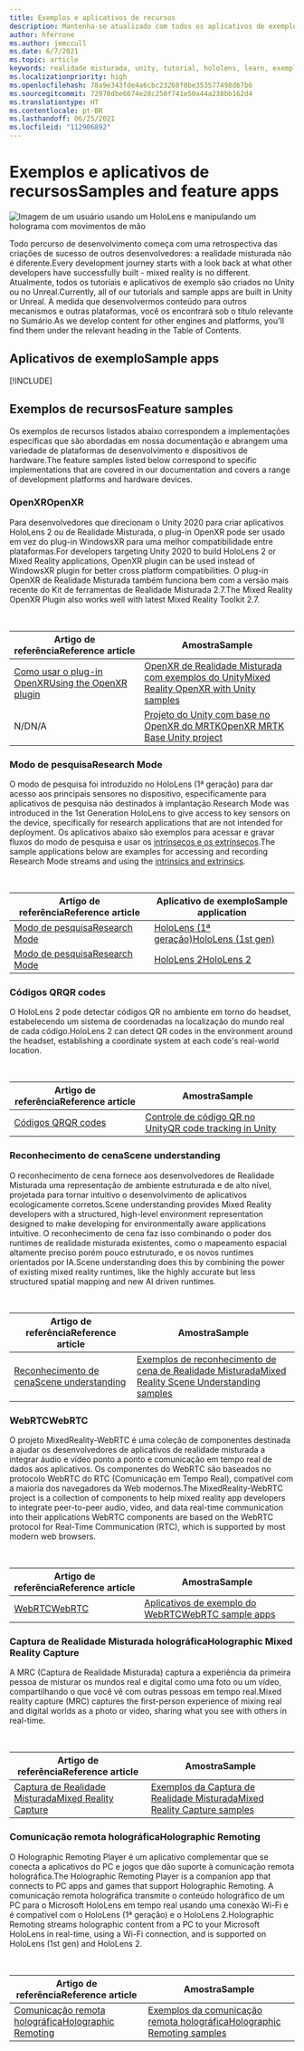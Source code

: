 ```yaml
---
title: Exemplos e aplicativos de recursos
description: Mantenha-se atualizado com todos os aplicativos de exemplos e de recursos de realidade misturada da Microsoft para HoloLens.
author: hferrone
ms.author: jemccull
ms.date: 6/7/2021
ms.topic: article
keywords: realidade misturada, unity, tutorial, hololens, learn, exemplos, MRTK, modo de pesquisa, HoloLens 2, códigos qr, WebRTC, captura de realidade misturada, comunicação remota holográfica, Ferramentas de Experiência de Usuário
ms.localizationpriority: high
ms.openlocfilehash: 78a9e343fde4a6cbc23268f0be353577498d67b6
ms.sourcegitcommit: 72970dbe6674e28c250f741e50a44a238bb162d4
ms.translationtype: HT
ms.contentlocale: pt-BR
ms.lasthandoff: 06/25/2021
ms.locfileid: "112906892"
---
```

# <a name="samples-and-feature-apps"></a><span data-ttu-id="93b42-104">Exemplos e aplicativos de recursos</span><span class="sxs-lookup"><span data-stu-id="93b42-104">Samples and feature apps</span></span>

![Imagem de um usuário usando um HoloLens e manipulando um holograma com movimentos de mão](unreal/images/unreal-developer.jpg)

<span data-ttu-id="93b42-106">Todo percurso de desenvolvimento começa com uma retrospectiva das criações de sucesso de outros desenvolvedores: a realidade misturada não é diferente.</span><span class="sxs-lookup"><span data-stu-id="93b42-106">Every development journey starts with a look back at what other developers have successfully built - mixed reality is no different.</span></span> <span data-ttu-id="93b42-107">Atualmente, todos os tutoriais e aplicativos de exemplo são criados no Unity ou no Unreal.</span><span class="sxs-lookup"><span data-stu-id="93b42-107">Currently, all of our tutorials and sample apps are built in Unity or Unreal.</span></span> <span data-ttu-id="93b42-108">À medida que desenvolvermos conteúdo para outros mecanismos e outras plataformas, você os encontrará sob o título relevante no Sumário.</span><span class="sxs-lookup"><span data-stu-id="93b42-108">As we develop content for other engines and platforms, you'll find them under the relevant heading in the Table of Contents.</span></span>

## <a name="sample-apps"></a><span data-ttu-id="93b42-109">Aplicativos de exemplo</span><span class="sxs-lookup"><span data-stu-id="93b42-109">Sample apps</span></span>

[!INCLUDE[](includes/tabs-samples.md)]

## <a name="feature-samples"></a><span data-ttu-id="93b42-110">Exemplos de recursos</span><span class="sxs-lookup"><span data-stu-id="93b42-110">Feature samples</span></span>

<span data-ttu-id="93b42-111">Os exemplos de recursos listados abaixo correspondem a implementações específicas que são abordadas em nossa documentação e abrangem uma variedade de plataformas de desenvolvimento e dispositivos de hardware.</span><span class="sxs-lookup"><span data-stu-id="93b42-111">The feature samples listed below correspond to specific implementations that are covered in our documentation and covers a range of development platforms and hardware devices.</span></span>

### <a name="openxr"></a><span data-ttu-id="93b42-112">OpenXR</span><span class="sxs-lookup"><span data-stu-id="93b42-112">OpenXR</span></span>

<span data-ttu-id="93b42-113">Para desenvolvedores que direcionam o Unity 2020 para criar aplicativos HoloLens 2 ou de Realidade Misturada, o plug-in OpenXR pode ser usado em vez do plug-in WindowsXR para uma melhor compatibilidade entre plataformas.</span><span class="sxs-lookup"><span data-stu-id="93b42-113">For developers targeting Unity 2020 to build HoloLens 2 or Mixed Reality applications, OpenXR plugin can be used instead of WindowsXR plugin for better cross platform compatibilities.</span></span> <span data-ttu-id="93b42-114">O plug-in OpenXR de Realidade Misturada também funciona bem com a versão mais recente do Kit de ferramentas de Realidade Misturada 2.7.</span><span class="sxs-lookup"><span data-stu-id="93b42-114">The Mixed Reality OpenXR Plugin also works well with latest Mixed Reality Toolkit 2.7.</span></span>

<br>

| <span data-ttu-id="93b42-115">Artigo de referência</span><span class="sxs-lookup"><span data-stu-id="93b42-115">Reference article</span></span> | <span data-ttu-id="93b42-116">Amostra</span><span class="sxs-lookup"><span data-stu-id="93b42-116">Sample</span></span> |
| --- | --- |
| [<span data-ttu-id="93b42-117">Como usar o plug-in OpenXR</span><span class="sxs-lookup"><span data-stu-id="93b42-117">Using the OpenXR plugin</span></span>](./unity/xr-project-setup.md) | [<span data-ttu-id="93b42-118">OpenXR de Realidade Misturada com exemplos do Unity</span><span class="sxs-lookup"><span data-stu-id="93b42-118">Mixed Reality OpenXR with Unity samples</span></span>](https://github.com/microsoft/OpenXR-Unity-MixedReality-Samples) |
| <span data-ttu-id="93b42-119">N/D</span><span class="sxs-lookup"><span data-stu-id="93b42-119">N/A</span></span> | [<span data-ttu-id="93b42-120">Projeto do Unity com base no OpenXR do MRTK</span><span class="sxs-lookup"><span data-stu-id="93b42-120">OpenXR MRTK Base Unity project</span></span>](https://github.com/microsoft/UnityOpenXRMRTKBase) |

### <a name="research-mode"></a><span data-ttu-id="93b42-121">Modo de pesquisa</span><span class="sxs-lookup"><span data-stu-id="93b42-121">Research Mode</span></span>

<span data-ttu-id="93b42-122">O modo de pesquisa foi introduzido no HoloLens (1ª geração) para dar acesso aos principais sensores no dispositivo, especificamente para aplicativos de pesquisa não destinados à implantação.</span><span class="sxs-lookup"><span data-stu-id="93b42-122">Research Mode was introduced in the 1st Generation HoloLens to give access to key sensors on the device, specifically for research applications that are not intended for deployment.</span></span> <span data-ttu-id="93b42-123">Os aplicativos abaixo são exemplos para acessar e gravar fluxos do modo de pesquisa e usar os [intrínsecos e os extrínsecos](/windows/mixed-reality/locatable-camera#locating-the-device-camera-in-the-world).</span><span class="sxs-lookup"><span data-stu-id="93b42-123">The sample applications below are examples for accessing and recording Research Mode streams and using the [intrinsics and extrinsics](/windows/mixed-reality/locatable-camera#locating-the-device-camera-in-the-world).</span></span>

<br>

| <span data-ttu-id="93b42-124">Artigo de referência</span><span class="sxs-lookup"><span data-stu-id="93b42-124">Reference article</span></span> | <span data-ttu-id="93b42-125">Aplicativo de exemplo</span><span class="sxs-lookup"><span data-stu-id="93b42-125">Sample application</span></span> |
| --- | --- |
| [<span data-ttu-id="93b42-126">Modo de pesquisa</span><span class="sxs-lookup"><span data-stu-id="93b42-126">Research Mode</span></span>](platform-capabilities-and-apis/research-mode.md) | [<span data-ttu-id="93b42-127">HoloLens (1ª geração)</span><span class="sxs-lookup"><span data-stu-id="93b42-127">HoloLens (1st gen)</span></span>](https://github.com/microsoft/HoloLensForCV/tree/master/Samples) |
| [<span data-ttu-id="93b42-128">Modo de pesquisa</span><span class="sxs-lookup"><span data-stu-id="93b42-128">Research Mode</span></span>](platform-capabilities-and-apis/research-mode.md) | [<span data-ttu-id="93b42-129">HoloLens 2</span><span class="sxs-lookup"><span data-stu-id="93b42-129">HoloLens 2</span></span>](https://github.com/microsoft/HoloLens2ForCV/tree/main/Samples) |

### <a name="qr-codes"></a><span data-ttu-id="93b42-130">Códigos QR</span><span class="sxs-lookup"><span data-stu-id="93b42-130">QR codes</span></span>

<span data-ttu-id="93b42-131">O HoloLens 2 pode detectar códigos QR no ambiente em torno do headset, estabelecendo um sistema de coordenadas na localização do mundo real de cada código.</span><span class="sxs-lookup"><span data-stu-id="93b42-131">HoloLens 2 can detect QR codes in the environment around the headset, establishing a coordinate system at each code's real-world location.</span></span>

<br>

| <span data-ttu-id="93b42-132">Artigo de referência</span><span class="sxs-lookup"><span data-stu-id="93b42-132">Reference article</span></span> | <span data-ttu-id="93b42-133">Amostra</span><span class="sxs-lookup"><span data-stu-id="93b42-133">Sample</span></span> |
| --- | --- |
| [<span data-ttu-id="93b42-134">Códigos QR</span><span class="sxs-lookup"><span data-stu-id="93b42-134">QR codes</span></span>](platform-capabilities-and-apis/qr-code-tracking.md) | [<span data-ttu-id="93b42-135">Controle de código QR no Unity</span><span class="sxs-lookup"><span data-stu-id="93b42-135">QR code tracking in Unity</span></span>](https://github.com/microsoft/MixedReality-QRCode-Sample) |

### <a name="scene-understanding"></a><span data-ttu-id="93b42-136">Reconhecimento de cena</span><span class="sxs-lookup"><span data-stu-id="93b42-136">Scene understanding</span></span>

<span data-ttu-id="93b42-137">O reconhecimento de cena fornece aos desenvolvedores de Realidade Misturada uma representação de ambiente estruturada e de alto nível, projetada para tornar intuitivo o desenvolvimento de aplicativos ecologicamente corretos.</span><span class="sxs-lookup"><span data-stu-id="93b42-137">Scene understanding provides Mixed Reality developers with a structured, high-level environment representation designed to make developing for environmentally aware applications intuitive.</span></span> <span data-ttu-id="93b42-138">O reconhecimento de cena faz isso combinando o poder dos runtimes de realidade misturada existentes, como o mapeamento espacial altamente preciso porém pouco estruturado, e os novos runtimes orientados por IA.</span><span class="sxs-lookup"><span data-stu-id="93b42-138">Scene understanding does this by combining the power of existing mixed reality runtimes, like the highly accurate but less structured spatial mapping and new AI driven runtimes.</span></span>

<br>

| <span data-ttu-id="93b42-139">Artigo de referência</span><span class="sxs-lookup"><span data-stu-id="93b42-139">Reference article</span></span> | <span data-ttu-id="93b42-140">Amostra</span><span class="sxs-lookup"><span data-stu-id="93b42-140">Sample</span></span> |
| --- | --- |
| [<span data-ttu-id="93b42-141">Reconhecimento de cena</span><span class="sxs-lookup"><span data-stu-id="93b42-141">Scene understanding</span></span>](../design/scene-understanding.md) | [<span data-ttu-id="93b42-142">Exemplos de reconhecimento de cena de Realidade Misturada</span><span class="sxs-lookup"><span data-stu-id="93b42-142">Mixed Reality Scene Understanding samples</span></span>](https://github.com/microsoft/MixedReality-SceneUnderstanding-Samples) |

### <a name="webrtc"></a><span data-ttu-id="93b42-143">WebRTC</span><span class="sxs-lookup"><span data-stu-id="93b42-143">WebRTC</span></span>

<span data-ttu-id="93b42-144">O projeto MixedReality-WebRTC é uma coleção de componentes destinada a ajudar os desenvolvedores de aplicativos de realidade misturada a integrar áudio e vídeo ponto a ponto e comunicação em tempo real de dados aos aplicativos. Os componentes do WebRTC são baseados no protocolo WebRTC do RTC (Comunicação em Tempo Real), compatível com a maioria dos navegadores da Web modernos.</span><span class="sxs-lookup"><span data-stu-id="93b42-144">The MixedReality-WebRTC project is a collection of components to help mixed reality app developers to integrate peer-to-peer audio, video, and data real-time communication into their applications WebRTC components are based on the WebRTC protocol for Real-Time Communication (RTC), which is supported by most modern web browsers.</span></span>

<br>

| <span data-ttu-id="93b42-145">Artigo de referência</span><span class="sxs-lookup"><span data-stu-id="93b42-145">Reference article</span></span> | <span data-ttu-id="93b42-146">Amostra</span><span class="sxs-lookup"><span data-stu-id="93b42-146">Sample</span></span> |
| --- | --- |
| [<span data-ttu-id="93b42-147">WebRTC</span><span class="sxs-lookup"><span data-stu-id="93b42-147">WebRTC</span></span>](https://microsoft.github.io/MixedReality-WebRTC) | [<span data-ttu-id="93b42-148">Aplicativos de exemplo do WebRTC</span><span class="sxs-lookup"><span data-stu-id="93b42-148">WebRTC sample apps</span></span>](https://github.com/microsoft/MixedReality-WebRTC/tree/master/examples) |

### <a name="holographic-mixed-reality-capture"></a><span data-ttu-id="93b42-149">Captura de Realidade Misturada holográfica</span><span class="sxs-lookup"><span data-stu-id="93b42-149">Holographic Mixed Reality Capture</span></span>

<span data-ttu-id="93b42-150">A MRC (Captura de Realidade Misturada) captura a experiência da primeira pessoa de misturar os mundos real e digital como uma foto ou um vídeo, compartilhando o que você vê com outras pessoas em tempo real.</span><span class="sxs-lookup"><span data-stu-id="93b42-150">Mixed reality capture (MRC) captures the first-person experience of mixing real and digital worlds as a photo or video, sharing what you see with others in real-time.</span></span>

<br>

| <span data-ttu-id="93b42-151">Artigo de referência</span><span class="sxs-lookup"><span data-stu-id="93b42-151">Reference article</span></span> | <span data-ttu-id="93b42-152">Amostra</span><span class="sxs-lookup"><span data-stu-id="93b42-152">Sample</span></span> |
| --- | --- |
| [<span data-ttu-id="93b42-153">Captura de Realidade Misturada</span><span class="sxs-lookup"><span data-stu-id="93b42-153">Mixed Reality Capture</span></span>](platform-capabilities-and-apis/mixed-reality-capture-for-developers.md) | [<span data-ttu-id="93b42-154">Exemplos da Captura de Realidade Misturada</span><span class="sxs-lookup"><span data-stu-id="93b42-154">Mixed Reality Capture samples</span></span>](/samples/microsoft/windows-universal-samples/holographicmixedrealitycapture/) |

### <a name="holographic-remoting"></a><span data-ttu-id="93b42-155">Comunicação remota holográfica</span><span class="sxs-lookup"><span data-stu-id="93b42-155">Holographic Remoting</span></span>

<span data-ttu-id="93b42-156">O Holographic Remoting Player é um aplicativo complementar que se conecta a aplicativos do PC e jogos que dão suporte à comunicação remota holográfica.</span><span class="sxs-lookup"><span data-stu-id="93b42-156">The Holographic Remoting Player is a companion app that connects to PC apps and games that support Holographic Remoting.</span></span> <span data-ttu-id="93b42-157">A comunicação remota holográfica transmite o conteúdo holográfico de um PC para o Microsoft HoloLens em tempo real usando uma conexão Wi-Fi e é compatível com o HoloLens (1ª geração) e o HoloLens 2.</span><span class="sxs-lookup"><span data-stu-id="93b42-157">Holographic Remoting streams holographic content from a PC to your Microsoft HoloLens in real-time, using a Wi-Fi connection, and is supported on HoloLens (1st gen) and HoloLens 2.</span></span>

<br>

| <span data-ttu-id="93b42-158">Artigo de referência</span><span class="sxs-lookup"><span data-stu-id="93b42-158">Reference article</span></span> | <span data-ttu-id="93b42-159">Amostra</span><span class="sxs-lookup"><span data-stu-id="93b42-159">Sample</span></span> |
| --- | --- |
| [<span data-ttu-id="93b42-160">Comunicação remota holográfica</span><span class="sxs-lookup"><span data-stu-id="93b42-160">Holographic Remoting</span></span>](platform-capabilities-and-apis/holographic-remoting-player.md) | [<span data-ttu-id="93b42-161">Exemplos da comunicação remota holográfica</span><span class="sxs-lookup"><span data-stu-id="93b42-161">Holographic Remoting samples</span></span>](https://github.com/microsoft/MixedReality-HolographicRemoting-Samples) |